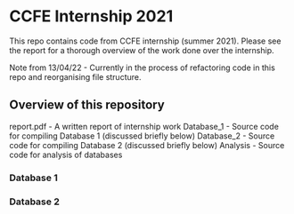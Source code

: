 # CCFE Internship 2021 #
This repo contains code from CCFE internship (summer 2021). 
Please see the report for a thorough overview of the work done over the internship.

Note from 13/04/22 - Currently in the process of refactoring code in this repo and reorganising file structure.

## Overview of this repository ##

report.pdf - A written report of internship work
Database_1 - Source code for compiling Database 1 (discussed briefly below)
Database_2 - Source code for compiling Database 2 (discussed briefly below)
Analysis - Source code for analysis of databases

### Database 1 ###


### Database 2 ###

